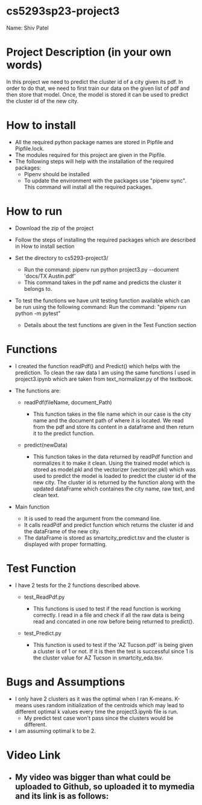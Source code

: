# cs5293sp23-project3

Name: Shiv Patel

# Project Description (in your own words)

In this project we need to predict the cluster id of a city given its pdf. In order to do that, we need to first train our data on the given list of pdf and then store that model. Once, the model is stored it can be used to predict the cluster id of the new city.

# How to install

- All the required python package names are stored in Pipfile and Pipfile.lock.
- The modules required for this project are given in the Pipfile.
- The following steps will help with the installation of the required packages:
    - Pipenv should be installed
    - To update the environment with the packages use "pipenv sync". This command will install all the required packages.

# How to run

- Download the zip of the project
- Follow the steps of installing the required packages which are described in How to install section
- Set the directory to cs5293-project3/
    - Run the command: pipenv run python project3.py --document 'docs/TX Austin.pdf'
    - This command takes in the pdf name and predicts the cluster it belongs to.
    
- To test the functions we have unit testing function available which can be run using the following command:
  Run the command: "pipenv run python -m pytest"
    - Details about the test functions are given in the Test Function section
  

# Functions

- I created the function readPdf() and Predict() which helps with the prediction. To clean the raw data I am using the same functions I used in project3.ipynb which are taken from text_normalizer.py of the textbook.

- The functions are:   
   - readPdf(fileName, document_Path)
       - This function takes in the file name which in our case is the city name and the document path of where it is located. We read from the pdf and store its content in a dataframe and then return it to the predict function.
       
   - predict(newData)
       - This function takes in the data returned by readPdf function and normalizes it to make it clean. Using the trained model which is stored as model.pkl and the vectorizer (vectorizer.pkl) which was used to predict the model is loaded to predict the cluster id of the new city. The cluster id is returned by the function along with the updated dataFrame which containes the city name, raw text, and clean text.
       
- Main function
    - It is used to read the argument from the command line.
    - It calls readPdf and predict function which returns the cluster id and the dataFrame of the new city.
    - The dataFrame is stored as smartcity_predict.tsv and the cluster is displayed with proper formatting.

# Test Function

- I have 2 tests for the 2 functions described above.
    - test_ReadPdf.py
        - This functions is used to test if the read function is working correctly. I read in a file and check if all the raw data is being read and concated in one row before being returned to predict().
        
    - test_Predict.py
        - This function is used to test if the 'AZ Tucson.pdf' is being given a cluster is of 1 or not. If it is then the test is successful since 1 is the cluster value for AZ Tucson in smartcity_eda.tsv.
        

# Bugs and Assumptions

- I only have 2 clusters as it was the optimal when I ran K-means. K-means uses random initialization of the centroids which may lead to different optimal k values every time the project3.ipynb file is run.
    - My predict test case won't pass since the clusters would be different.
- I am assuming optimal k to be 2.

# Video Link

- My video was bigger than what could be uploaded to Github, so uploaded it to mymedia and its link is as follows:
    - 